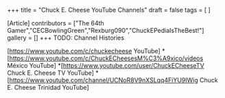 +++
title = "Chuck E. Cheese YouTube Channels"
draft = false
tags = [ ]

[Article]
contributors = ["The 64th Gamer","CECBowlingGreen","Rexburg090","ChuckEPediaIsTheBest!"]
gallery = []
+++
TODO: Channel Histories

[https://www.youtube.com/c/chuckecheese YouTube]
*[https://www.youtube.com/c/ChuckECheesesM%C3%A9xico/videos México YouTube]
*[https://www.youtube.com/user/ChuckECheeseTV Chuck E. Cheese TV YouTube]
*[https://www.youtube.com/channel/UCNoR8V9nXSLqq4FiYU9IWig Chuck E. Cheese Trinidad YouTube]